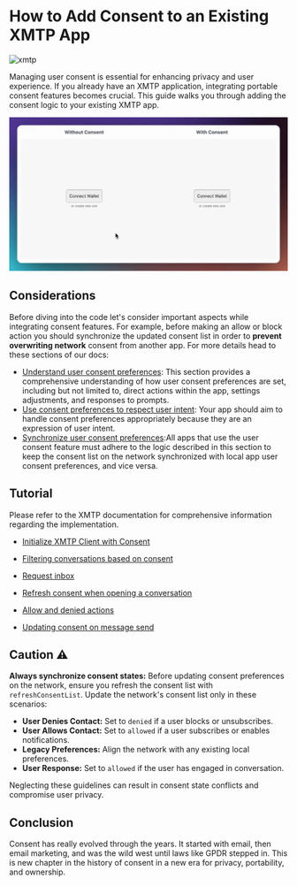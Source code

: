 # How to Add Consent to an Existing XMTP App

![xmtp](https://github.com/xmtp/xmtp-quickstart-reactjs/assets/1447073/3f2979ec-4d13-4c3d-bf20-deab3b2ffaa1)

Managing user consent is essential for enhancing privacy and user experience. If you already have an XMTP application, integrating portable consent features becomes crucial. This guide walks you through adding the consent logic to your existing XMTP app.

![](video.gif)

## Considerations

Before diving into the code let's consider important aspects while integrating consent features. For example, before making an allow or block action you should synchronize the updated consent list in order to **prevent overwriting network** consent from another app. For more details head to these sections of our docs:

- [Understand user consent preferences](https://xmtp.org/docs/build/user-consent#understand-user-consent-preferences): This section provides a comprehensive understanding of how user consent preferences are set, including but not limited to, direct actions within the app, settings adjustments, and responses to prompts.
- [Use consent preferences to respect user intent](https://xmtp.org/docs/build/user-consent#use-consent-preferences-to-respect-user-intent): Your app should aim to handle consent preferences appropriately because they are an expression of user intent.
- [Synchronize user consent preferences](https://xmtp.org/docs/build/user-consent#synchronize-user-consent-preferences):All apps that use the user consent feature must adhere to the logic described in this section to keep the consent list on the network synchronized with local app user consent preferences, and vice versa.

## Tutorial

Please refer to the XMTP documentation for comprehensive information regarding the implementation.

- [Initialize XMTP Client with Consent](https://junk-range-possible-git-portableconsenttutorials-xmtp-labs.vercel.app/docs/tutorials/portable-consent/request-inbox#tutorial)

- [Filtering conversations based on consent](https://junk-range-possible-git-portableconsenttutorials-xmtp-labs.vercel.app/docs/tutorials/portable-consent/request-inbox#tutorial)

- [Request inbox](https://junk-range-possible-git-portableconsenttutorials-xmtp-labs.vercel.app/docs/tutorials/portable-consent/request-inbox#tutorial)

- [Refresh consent when opening a conversation](https://junk-range-possible-git-portableconsenttutorials-xmtp-labs.vercel.app/docs/tutorials/portable-consent/request-inbox#tutorial)

- [Allow and denied actions](https://junk-range-possible-git-portableconsenttutorials-xmtp-labs.vercel.app/docs/tutorials/portable-consent/request-inbox#tutorial)

- [Updating consent on message send](https://junk-range-possible-git-portableconsenttutorials-xmtp-labs.vercel.app/docs/tutorials/portable-consent/request-inbox#tutorial)

## Caution :warning:

**Always synchronize consent states:** Before updating consent preferences on the network, ensure you refresh the consent list with `refreshConsentList`. Update the network's consent list only in these scenarios:

- **User Denies Contact:** Set to `denied` if a user blocks or unsubscribes.
- **User Allows Contact:** Set to `allowed` if a user subscribes or enables notifications.
- **Legacy Preferences:** Align the network with any existing local preferences.
- **User Response:** Set to `allowed` if the user has engaged in conversation.

Neglecting these guidelines can result in consent state conflicts and compromise user privacy.

## Conclusion

Consent has really evolved through the years. It started with email, then email marketing, and was the wild west until laws like GPDR stepped in. This is new chapter in the history of consent in a new era for privacy, portability, and ownership.
